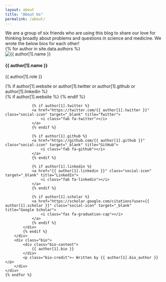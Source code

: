 ```yaml
---
layout: about
title: "About Us"
permalink: /about/
---
```


<div class="intro">
We are a group of six friends who are using this blog to share our love for thinking broadly about problems and questions in science and medicine. We wrote the below bios for each other!
</div>

<div class="author-container">
    {% for author in site.data.authors %}
    <div class="author-row" id="{{ author[1].name | slugify }}">
        <div class="author-card">
            <img src="{{ site.baseurl }}/assets/images/{{ author[1].image }}" alt="{{ author[1].name }}">
            <h4>{{ author[1].name }}</h4>
            <p class="author-role">{{ author[1].role }}</p>
            {% if author[1].website or author[1].twitter or author[1].github or author[1].linkedin %}
            <div class="social-icons">
                {% if author[1].website %}
                <a href="{{ author[1].website }}" class="social-icon" target="_blank" title="Personal Website">
                    <i class="fas fa-globe"></i>
                </a>
                {% endif %}
                
                {% if author[1].twitter %}
                <a href="https://twitter.com/{{ author[1].twitter }}" class="social-icon" target="_blank" title="Twitter">
                    <i class="fab fa-twitter"></i>
                </a>
                {% endif %}
                
                {% if author[1].github %}
                <a href="https://github.com/{{ author[1].github }}" class="social-icon" target="_blank" title="GitHub">
                    <i class="fab fa-github"></i>
                </a>
                {% endif %}
                
                {% if author[1].linkedin %}
                <a href="{{ author[1].linkedin }}" class="social-icon" target="_blank" title="LinkedIn">
                    <i class="fab fa-linkedin"></i>
                </a>
                {% endif %}

                {% if author[1].scholar %}
                <a href="https://scholar.google.com/citations?user={{ author[1].scholar }}" class="social-icon" target="_blank" title="Google Scholar">
                    <i class="fas fa-graduation-cap"></i>
                </a>
                {% endif %}
            </div>
            {% endif %}
        </div>
        <div class="bio">
            <div class="bio-content">
                {{ author[1].bio }}
            </div>
            <p class="bio-credit">– Written by {{ author[1].bio_author }}</p>
        </div>
    </div>
    {% endfor %}
</div>
